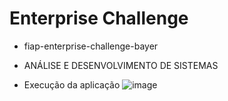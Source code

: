 # Enterprise Challenge
  - fiap-enterprise-challenge-bayer
  - ANÁLISE E DESENVOLVIMENTO DE SISTEMAS

- Execução da aplicação
![image](https://user-images.githubusercontent.com/6618004/172704580-9305dcca-f527-463f-88e2-fbd4cbd3eda7.png)

